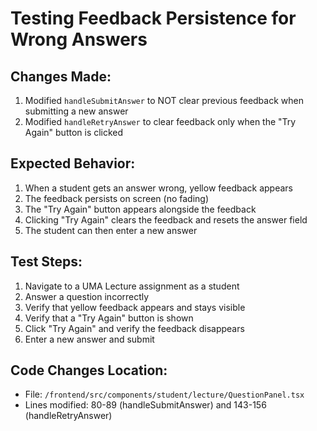 # Testing Feedback Persistence for Wrong Answers

## Changes Made:
1. Modified `handleSubmitAnswer` to NOT clear previous feedback when submitting a new answer
2. Modified `handleRetryAnswer` to clear feedback only when the "Try Again" button is clicked

## Expected Behavior:
1. When a student gets an answer wrong, yellow feedback appears
2. The feedback persists on screen (no fading)
3. The "Try Again" button appears alongside the feedback
4. Clicking "Try Again" clears the feedback and resets the answer field
5. The student can then enter a new answer

## Test Steps:
1. Navigate to a UMA Lecture assignment as a student
2. Answer a question incorrectly
3. Verify that yellow feedback appears and stays visible
4. Verify that a "Try Again" button is shown
5. Click "Try Again" and verify the feedback disappears
6. Enter a new answer and submit

## Code Changes Location:
- File: `/frontend/src/components/student/lecture/QuestionPanel.tsx`
- Lines modified: 80-89 (handleSubmitAnswer) and 143-156 (handleRetryAnswer)